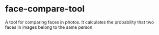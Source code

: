 # face-compare-tool
A tool for comparing faces in photos. It calculates the probability that two faces in images belong to the same person.
